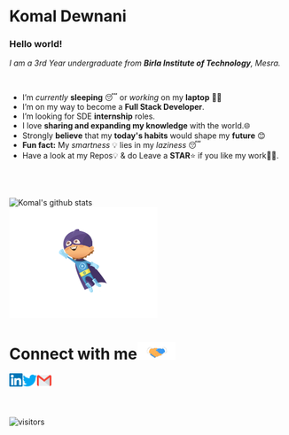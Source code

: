 # Komal Dewnani&nbsp;


<!-- 
    &nbsp; [![HitCount](http://hits.dwyl.com/SatYu26/SatYu26.svg)](http://hits.dwyl.com/SatYu26/SatYu26) 
-->

###  Hello world!&nbsp;


<p>
  <em>
    I am a 3rd Year undergraduate from <b>Birla Institute of Technology</b>, Mesra</a>. <br>
   
  </em>  
</p>

<br>

-  I’m *currently* **sleeping** 😴 or *working* on my **laptop** 👨‍💻
-  I’m on my way to become a  **Full Stack Developer**.
-  I’m looking for SDE **internship** roles.
-  I love **sharing and expanding my knowledge** with the world.🌐
-  Strongly **believe** that my **today's habits** would shape my **future** 😊
-  **Fun fact:** My *smartness* 💡 lies in my *laziness* 😴
-  Have a look at my Repos💡 & do Leave a **STAR**⭐️ if you like my work👨‍💻.
<br>


<br>


![Komal's github stats](https://github-readme-stats.vercel.app/api?username=komaldewnani&count_private=true&show_icons=true&theme=radical&include_all_commits=true)
<br>
<img src="https://github.com/SatYu26/SatYu26/blob/master/Assets/super-kid.gif" alt="Super Kid" height="200px"/>


# Connect with me<img src="https://github.com/SatYu26/SatYu26/blob/master/Assets/Handshake.gif" height="32px">

  <a href="https://www.linkedin.com/in/komal-dewnani-760225193/">
    <img align="left" alt="Komal Dewnani | Linkedin" width="24px" src="https://github.com/SatYu26/SatYu26/blob/master/Assets/Linkedin.svg" />
  </a> &nbsp;&nbsp;
  <a href="https://twitter.com/komaldewnani">
    <img align="left" alt="Komal Dewnani | Twitter" width="26px" src="https://github.com/SatYu26/SatYu26/blob/master/Assets/Twitter.svg" />
  </a> &nbsp;&nbsp;
  <a href="mailto:komaldewnani@gmail.com">
    <img align="left" alt="Komal Dewnani | Gmail" width="26px" src="https://github.com/SatYu26/SatYu26/blob/master/Assets/Gmail.svg" />
  </a>


<br><br>

![visitors](https://visitor-badge.laobi.icu/badge?page_id=SatYu26)
<!-- ![visitors](https://badges.pufler.dev/visits/SatYu26/SatYu26)
![Visitor Count](https://profile-counter.glitch.me/komaldewnani/count.svg) -->


<!--  Acknowledgement: https://github.com/anuraghazra/github-readme-stats -->



